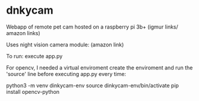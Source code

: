 # dnkycam
Webapp of remote pet cam hosted on a raspberry pi 3b+ (igmur links/ amazon links)

Uses night vision camera module: (amazon link)

To run: execute app.py

For opencv, I needed a virtual enviroment
create the enviroment and run the 'source' line before executing app.py every time:

python3 -m venv dinkycam-env
source dinkycam-env/bin/activate
pip install opencv-python

